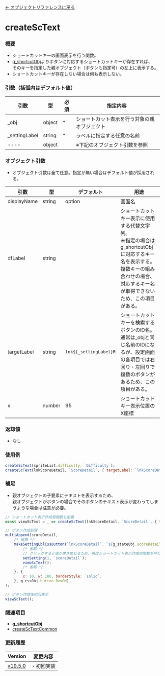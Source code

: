 [← オブジェクトリファレンスに戻る](ObjectReferenceIndex.html)  

# createScText
### 概要
  - ショートカットキーの画面表示を行う関数。
  - [g_shortcutObj](obj-v0017-g_shortcutObj.html)よりボタンに対応するショートカットキーが存在すれば、  
そのキーを指定した親オブジェクト（ボタンも指定可）の左上に表示する。
  - ショートカットキーが存在しない場合は何も表示しない。

### 引数（括弧内はデフォルト値）

|引数|型|必須|指定内容|
|----|----|----|----|
|_obj|object|*|ショートカット表示を行う対象の親オブジェクト|
|_settingLabel|string|*|ラベルに指定する任意の名前|
|----|object||※下記のオブジェクト引数を参照|

### オブジェクト引数
- オブジェクト引数は全て任意。指定が無い場合はデフォルト値が採用される。

|引数|型|デフォルト|用途|
|----|----|----|----|
|displayName|string|option|画面名|
|dfLabel|string||ショートカットキー表示に使用する代替文字列。<br>未指定の場合はg_shortcutObjに対応するキー名を表示する。<br>複数キーの組み合わせの場合、対応するキー名が取得できないため、この項目がある。|
|targetLabel|string|`lnk${_settingLabel}R`|ショートカットキーを検索するボタンのID名。<br>通常は_objと同じ名前のIDになるが、設定画面の各項目では右回り・左回りで複数のボタンがあるため、この項目がある。|
|x|number|95|ショートカットキー表示位置のX座標|

### 返却値
- なし

### 使用例
```javascript
createScText(spriteList.difficulty, `Difficulty`);
createScText(lnkScoreDetail, `ScoreDetail`, { targetLabel: `lnkScoreDetail`, x: -10 })
```

### 補足
- 親オブジェクトの子要素にテキストを表示するため、  
親オブジェクトがボタンの場合でそのボタンのテキスト表示が変わってしまうような場合は注意が必要。
```javascript
// ショートカット表示作成用関数を定義
const viewScText = _ => createScText(lnkScoreDetail, `ScoreDetail`, { targetLabel: `lnkScoreDetail`, x: -10 });

// ボタン作成処理
multiAppend(scoreDetail,
    /* 省略 */
    makeSettingLblCssButton(`lnkScoreDetail`, `${g_stateObj.scoreDetail}`, 0, _ => {
        /* 省略 */
        // クリックすると値が書き換わるため、再度ショートカット表示作成用関数を呼び出して追記
        setSetting(1, `scoreDetail`);
        viewScText();
        /* 省略 */
    }, {
        x: 10, w: 100, borderStyle: `solid`,
    }, g_cssObj.button_RevON),
);

// ボタン作成後初回表示
viewScText();
```

### 関連項目
- [**g_shortcutObj**](obj-v0017-g_shortcutObj.html)
- [createScTextCommon](fnc-c0034-createScTextCommon.html)

### 更新履歴

|Version|変更内容|
|----|----|
|[v19.5.0](https://github.com/cwtickle/danoniplus/releases/tag/v19.5.0)|・初回実装|